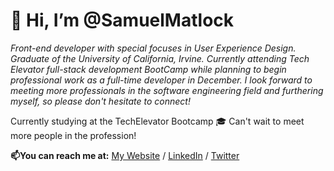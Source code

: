 # 👋 Hi, I’m @SamuelMatlock

*Front-end developer with special focuses in User Experience Design. Graduate of the University of California, Irvine. Currently attending Tech Elevator full-stack development BootCamp while planning to begin professional work as a full-time developer in December. I look forward to meeting more professionals in the software engineering field and furthering myself, so please don't hesitate to connect!* 

Currently studying at the TechElevator Bootcamp :mortar_board: Can't wait to meet more people in the profession!

**📫You can reach me at:** [My Website](https://samuelmatlock.com) / [LinkedIn](https://linkedin.com/in/samuelmatlock/) / [Twitter](https://twitter.com/samuelmatlock)
